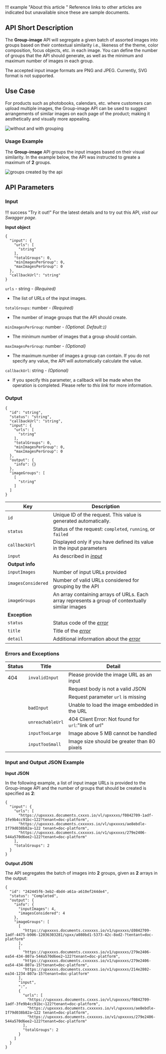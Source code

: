 !!! example "About this article "
    Reference links to other articles are indicated but unavailable since these are sample documents.

## API Short Description
The **Group-image** API will segregate a given batch of assorted images into groups based on their contextual similarity i.e., likeness of the theme, color composition, focus objects, etc. in each image. You can define the number of groups that the API should generate, as well as the minimum and maximum number of images in each group.

The accepted input image formats are PNG and JPEG. Currently, SVG format is not supported.

## Use Case
For products such as photobooks, calendars, etc. where customers can upload multiple images, the Group-image API can be used to suggest arrangements of similar images on each page of the product; making it aesthetically and visually more appealing.

![without and with grouping](../assets/api-6.png)

### Usage Example
The **Group-image** API groups the input images based on their visual similarity. In the example below, the API was instructed to greate a maximum of **2** groups.

![groups created by the api](../assets/api-7.png)

## API Parameters
### Input
!!! success "Try it out!"
    For the latest details and to try out this API, _visit our Swagger page_.
 
**Input object**
```
{
  "input": {
    "urls": [
      "string"
    ],
    "totalGroups": 0,
    "minImagesPerGroup": 0,
    "maxImagesPerGroup": 0
  },
  "callbackUrl": "string"
}
```

`urls` - string - _(Required)_

* The list of URLs of the input images.

`totalGroups`: number - _(Required)_

* The number of image groups that the API should create.

`minImagesPerGroup`: number - _(Optional. Default:`1`)_

* The minimum number of images that a group should contain.

`maxImagesPerGroup`: number - _(Optional)_

* The maximum number of images a group can contain. If you do not specify any value, the API will automatically calculate the value.

`callbackUrl`: string - _(Optional)_

* If you specify this parameter, a callback will be made when the operation is completed. Please refer to _this link_ for more information.

### Output

```
{
  "id": "string",
  "status": "string",
  "callbackUrl": "string",
  "input": {
    "urls": [
      "string"
    ],
    "totalGroups": 0,
    "minImagesPerGroup": 0,
    "maxImagesPerGroup": 0
  },
  "output": {
    "info": {}
  },
  "imageGroups": [
    [
      "string"
    ]
  ]
}
```

|**Key**|**Description**|
|---|---|
|`id` | Unique ID of the request. This value is generated automatically.|
|`status` | Status of the request: `completed`, `running`, or `failed` |
|`callbackUrl` | Displayed only if you have defined its value in the input parameters |
|`input`| As described in _[input](#input)_|
| **Output info** |
|`inputImages` | Number of input URLs provided |
|`imagesConsidered`| Number of valid URLs considered for grouping by the API|
|`imageGroups`| An array containing arrays of URLs. Each array represents a group of contextually similar images|
|**Exception**|
|`status`| Status code of the _[error](#errors-and-exceptions)_|
|`title`| Title of the _[error](#errors-and-exceptions)_|
|`detail`| Additional information about the _[error](#errors-and-exceptions)_|

### Errors and Exceptions
|Status| Title| Detail|
|---|---|---|
|404 |`invalidInput`| Please provide the image URL as an input|
|||Request body is not a valid JSON|
|||Request parameter `url` is missing|
||`badInput`|Unable to load the image embedded in the URL|
||`unreachableUrl`|404 Client Error: Not found for `url`:"link of url"|
||`inputTooLarge`|Image above 5 MB cannot be handled|
||`inputTooSmall`|Image size should be greater than 80 pixels|


### Input and Output JSON Example

**Input JSON**

In the following example, a list of input image URLs is provided to the Group-image API and the number of groups that
should be created is specified as **2**:

```
{
  "input": {
    "urls": [
      "https://upxxxxs.documents.cxxxs.io/vl/upxxxxs/f0842709-1adf-3fe9b4cc91bc~122?tenant=doc-platform",
      "https://upxxxxs.documents.cxxxxxs.io/vl/upxxxxs/ae8ebdle-If79d038b82a~122 tenant=doc-platform",
      "https://upxxxxs.documents.cxxxxxs.io/v1/upxxxxs/279e2406-544a570d6ee2~122?tenant=doc-platform"
    ],
    "totalGroups": 2
  }
}
```

**Output JSON**

The API segregates the batch of images into **2** groups, given as **2** arrays in the output:
```
{
  "id": "242445f6-3eb2-4bd4-a61a-a610ef244de4",
  "status": "Completed",
  "output": {
    "info": {
      "inputImages": 4,
      "imagesConsidered": 4
    },
    "imageGroups": [
      [
        "https://upxxxxs.documents.cxxxxxs.io/v1/upxxxxs/£0842709-1adf-4475-b906-12036303281/spxx/a080bd1-5373-42c-8od2-?tentant=doc-platform"
      ],
      [
        "https://upxxxxs.documents.cxxxxxs.io/v1/upxxxxs/279e2406-еa54-434-807a-544a570d6ee2~122?tenant=doc-platform",
        "https://upxxxxs.documents.cxxxxxs.io/v1/upxxxxs/279e2406-ea54-434-807a-15?tenant=doc-platform",
        "https://upxxxxs.documents.cxxxxxs.io/v1/upxxxxs/214e2802-ea34-1234-807a-15?tenant=doc-platform"
      ],
      "input",
      ":",
      {
        "urls": [
          "https://upxxxxs.documents.cxxxs.io/vl/upxxxxs/f0842709-1adf-3fe9b4cc91bc~122?tenant=doc-platform",
          "https://upxxxxs.documents.cxxxxxs.io/vl/upxxxxs/ae8ebdle-If79d038b82a~122 tenant=doc-platform",
          "https://upxxxxs.documents.cxxxxxs.io/v1/upxxxxs/279e2406-544a570d6ee2~122?tenant=doc-platform"
        ],
        "totalGroups": 2
      }
    ]
  }
}
```